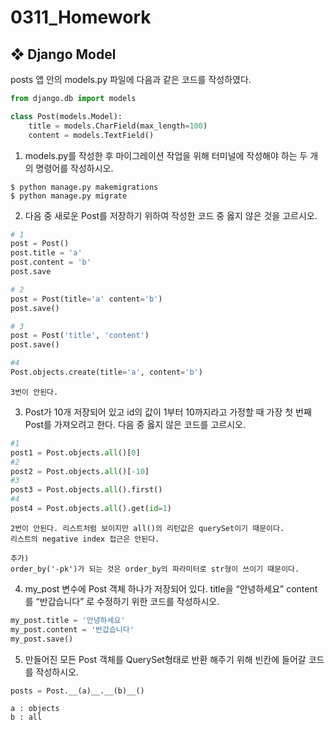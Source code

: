 # 0311_Homework

## ❖ Django Model 

posts 앱 안의 models.py 파일에 다음과 같은 코드를 작성하였다.

```python
from django.db import models

class Post(models.Model):
    title = models.CharField(max_length=100)
    content = models.TextField()
```

1) models.py를 작성한 후 마이그레이션 작업을 위해 터미널에 작성해야 하는 두 개의 명령어를 작성하시오.

```shell
$ python manage.py makemigrations
$ python manage.py migrate
```

2) 다음 중 새로운 Post를 저장하기 위하여 작성한 코드 중 옳지 않은 것을 고르시오.

```python
# 1
post = Post()
post.title = 'a'
post.content = 'b'
post.save

# 2
post = Post(title='a' content='b')
post.save()

# 3
post = Post('title', 'content')
post.save()

#4
Post.objects.create(title='a', content='b')
```

```
3번이 안된다.
```

3) Post가 10개 저장되어 있고 id의 값이 1부터 10까지라고 가정할 때 가장 첫 번째 Post를 가져오려고 한다. 다음 중 옳지 않은 코드를 고르시오.

```python
#1
post1 = Post.objects.all()[0]
#2
post2 = Post.objects.all()[-10]
#3
post3 = Post.objects.all().first()
#4
post4 = Post.objects.all().get(id=1)
```

```shell
2번이 안된다. 리스트처럼 보이지만 all()의 리턴값은 querySet이기 때문이다.
리스트의 negative index 접근은 안된다.

추가)
order_by('-pk')가 되는 것은 order_by의 파라미터로 str형이 쓰이기 때문이다.
```

4) my_post 변수에 Post 객체 하나가 저장되어 있다. title을 “안녕하세요” content를 “반갑습니다” 로 수정하기 위한 코드를 작성하시오.

```python
my_post.title = '안녕하세요'
my_post.content = '반갑습니다'
my_post.save()
```



5) 만들어진 모든 Post 객체를 QuerySet형태로 반환 해주기 위해 빈칸에 들어갈 코드를 작성하시오.

```python
posts = Post.__(a)__.__(b)__()
```

```
a : objects
b : all
```

